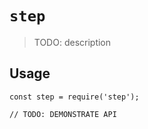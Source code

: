 # `step`

> TODO: description

## Usage

```
const step = require('step');

// TODO: DEMONSTRATE API
```
